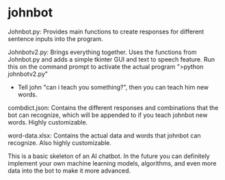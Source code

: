 # johnbot

Johnbot.py: Provides main functions to create responses for different sentence inputs into the program.

Johnbotv2.py: Brings everything together. Uses the functions from Johnbot.py and adds a simple tkinter GUI and text to speech feature. Run this on the command prompt to 
activate the actual program ">python johnbotv2.py"
   - Tell john "can i teach you something?", then you can teach him new words.

combdict.json: Contains the different responses and combinations that the bot can recognize, which will be appended to if you teach johnbot new words. Highly 
customizable.

word-data.xlsx: Contains the actual data and words that johnbot can recognize. Also highly customizable.


This is a basic skeleton of an AI chatbot. In the future you can definitely implement your own machine learning models, algorithms, and even more data into the bot to 
make it more advanced.

